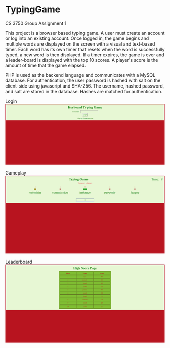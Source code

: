 # TypingGame
CS 3750 Group Assignment 1

This project is a browser based typing game. A user must create an account or log into an existing account. Once logged in, the game begins and multiple words are displayed on the screen with a visual and text-based timer. Each word has its own timer that resets when the word is successfully typed, a new word is then displayed. If a timer expires, the game is over and a leader-board is displayed with the top 10 scores. A player's score is the amount of time that the game elapsed. 

PHP is used as the backend language and communicates with a MySQL database. For authentication, the user password is hashed with salt on the client-side using javascript and SHA-256. The username, hashed password, and salt are stored in the database. Hashes are matched for authentication.

Login
![Login Screenshot](screenshots/login.png?raw=true "Login Screen")

Gameplay
![Login Screenshot](screenshots/gameplay.png?raw=true "Login Screen")

Leaderboard
![Login Screenshot](screenshots/leaderboard.png?raw=true "Login Screen")

